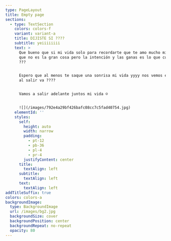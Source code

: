 ```yaml
---
type: PageLayout
title: Empty page
sections:
  - type: TextSection
    colors: colors-f
    variant: variant-a
    title: DIJISTE SI ????
    subtitle: yeiiiiiiii
    text: >
      Que bueno que si mi vida solo para recordarte que te amo mucho mi vida se
      que no es la gran cosa pero la intención y las ganas es lo que cuenta no
      ???


      Espero que al menos te saque una sonrisa mi vida yyyy nos vemos el viernes
      al salir va ????


      Vamos a salir adelante juntos mi vida ☺


      ![](/images/792e4a29bf426bafc08cc7c5fad40754.jpg)
    elementId: ''
    styles:
      self:
        height: auto
        width: narrow
        padding:
          - pt-12
          - pb-36
          - pl-4
          - pr-4
        justifyContent: center
      title:
        textAlign: left
      subtitle:
        textAlign: left
      text:
        textAlign: left
addTitleSuffix: true
colors: colors-a
backgroundImage:
  type: BackgroundImage
  url: /images/bg2.jpg
  backgroundSize: cover
  backgroundPosition: center
  backgroundRepeat: no-repeat
  opacity: 80
---
```

